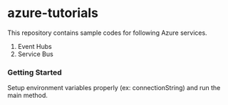 # azure-tutorials

This repository contains sample codes for following Azure services.

1. Event Hubs
2. Service Bus

### Getting Started

Setup environment variables properly (ex: connectionString) and run the main method.